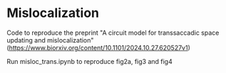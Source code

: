 # Mislocalization
Code to reproduce the preprint "A circuit model for transsaccadic space updating and mislocalization"(https://www.biorxiv.org/content/10.1101/2024.10.27.620527v1)

Run misloc_trans.ipynb to reproduce fig2a, fig3 and fig4
